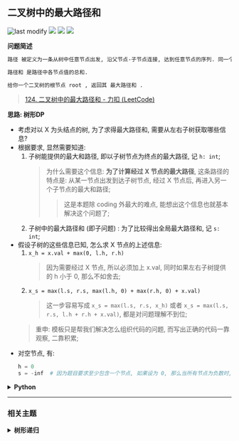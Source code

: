 ## 二叉树中的最大路径和
<!--START_SECTION:badge-->
![last modify](https://img.shields.io/static/v1?label=last%20modify&message=2025-07-08%2016%3A53%3A13&label_color=gray&color=thistle&style=flat-square)
[![](https://img.shields.io/static/v1?label=&message=%E5%9B%B0%E9%9A%BE&label_color=gray&color=yellow&style=flat-square)](../../../README.md#困难)
[![](https://img.shields.io/static/v1?label=&message=LeetCode&label_color=gray&color=green&style=flat-square)](../../../README.md#leetcode)
[![](https://img.shields.io/static/v1?label=&message=%E6%A0%91%E5%BD%A2%E9%80%92%E5%BD%92&label_color=gray&color=blue&style=flat-square)](../../../README.md#树形递归)
<!--END_SECTION:badge-->
<!--info
tags: [TreeDP]
source: LeetCode
level: 困难
number: '0124'
name: 二叉树中的最大路径和
companies: []
-->

<summary><b>问题简述</b></summary>

```txt
路径 被定义为一条从树中任意节点出发, 沿父节点-子节点连接, 达到任意节点的序列. 同一个节点在一条路径序列中 至多出现一次 . 该路径 至少包含一个 节点, 且不一定经过根节点.

路径和 是路径中各节点值的总和.

给你一个二叉树的根节点 root , 返回其 最大路径和 .
```
> [124. 二叉树中的最大路径和 - 力扣 (LeetCode) ](https://leetcode-cn.com/problems/binary-tree-maximum-path-sum/)

<!--
<details><summary><b>详细描述</b></summary>

```txt
```

</details>
-->


<!-- <div align="center"><img src="../../../_assets/xxx.png" height="300" /></div> -->

<summary><b>思路: 树形DP</b></summary>

- 考虑对以 X 为头结点的树, 为了求得最大路径和, 需要从左右子树获取哪些信息?
- 根据要求, 显然需要知道:
    1. 子树能提供的最大和路径, 即以子树节点为终点的最大路径, 记 `h: int`;
        > 为什么需要这个信息: **为了计算经过 X 节点的最大路径**, 这条路径的特点是: 从某一节点出发到达子树节点, 经过 X 节点后, 再进入另一个子节点的最大和路径;
        >> 这是本题除 coding 外最大的难点, 能想出这个信息也就基本解决这个问题了;
    2. 子树中的最大路径和 (即子问题) : 为了比较得出全局最大路径和, 记 `s: int`;
- 假设子树的这些信息已知, 怎么求 X 节点的上述信息:
    1. `x_h = x.val + max(0, l.h, r.h)`
        > 因为需要经过 X 节点, 所以必须加上 x.val, 同时如果左右子树提供的 h 小于 0, 那么不如舍去;
    2. `x_s = max(l.s, r.s, max(l.h, 0) + max(r.h, 0) + x.val)`
        > 这一步容易写成 `x_s = max(l.s, r.s, x_h)` 或者 `x_s = max(l.s, r.s, l.h + r.h + x.val)`, 都是对问题理解不到位;
    > 重申: 模板只是帮我们解决怎么组织代码的问题, 而写出正确的代码一靠观察, 二靠积累;
- 对空节点, 有:
    ```python
    h = 0
    s = -inf  # 因为题目要求至少包含一个节点, 如果设为 0, 那么当所有节点为负数时, 就会出错
    ```

<details><summary><b>Python</b></summary>

```python
# Definition for a binary tree node.
# class TreeNode:
#     def __init__(self, val=0, left=None, right=None):
#         self.val = val
#         self.left = left
#         self.right = right
class Solution:
    def maxPathSum(self, root: Optional[TreeNode]) -> int:

        from dataclasses import dataclass

        @dataclass
        class Info:
            h: int  # 该节点能提供的最大路径 (含节点本身)
            s: int  # 该节点下的最大路径 (可能不包含该节点)

        # 事实上 Info 里的 s 完全可以用一个全局变量来代替, 这里是为了尽量拟合模板; 熟练之后就不必这么做了.

        def dfs(x):
            if not x:
                # 对空节点, 初始化 h=0, s=负无穷
                return Info(0, float('-inf'))

            l, r = dfs(x.left), dfs(x.right)
            x_h = x.val + max(0, l.h, r.h)
            x_s = max(l.s, r.s, max(l.h, 0) + max(r.h, 0) + x.val)
            return Info(x_h, x_s)

        return dfs(root).s
```

</details>


<!--START_SECTION:relate-->
---

### 相关主题

<details><summary><b>树形递归</b></summary>

> [[中等, LeetCode] 打家劫舍III](../06/LeetCode_0337_中等_打家劫舍III.md)  
> [[中等, LeetCode] 路径总和III](../06/LeetCode_0437_中等_路径总和III.md)  
> [[中等, 牛客] 判断一棵二叉树是否为搜索二叉树和完全二叉树](../03/牛客_0060_中等_判断一棵二叉树是否为搜索二叉树和完全二叉树.md)  
  > 
> [[简单, LeetCode] 平衡二叉树 🔥](../09/LeetCode_0110_简单_平衡二叉树.md)  
> [[简单, 剑指Offer] 二叉树的最近公共祖先](../01/剑指Offer_6802_简单_二叉树的最近公共祖先.md)  
  > 

</details>
<!--END_SECTION:relate-->